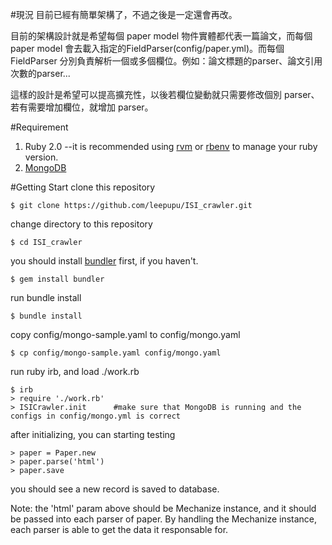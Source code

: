 #現況
目前已經有簡單架構了，不過之後是一定還會再改。

目前的架構設計就是希望每個 paper model 物件實體都代表一篇論文，而每個 paper model 會去載入指定的FieldParser(config/paper.yml)。而每個 FieldParser 分別負責解析一個或多個欄位。例如：論文標題的parser、論文引用次數的parser...


這樣的設計是希望可以提高擴充性，以後若欄位變動就只需要修改個別 parser、若有需要增加欄位，就增加 parser。

#Requirement
1. Ruby 2.0   --it is recommended using [rvm](https://rvm.io/) or [rbenv](https://github.com/sstephenson/rbenv) to manage your ruby version.
2. [MongoDB](https://www.mongodb.org/)

#Getting Start
clone this repository
```
$ git clone https://github.com/leepupu/ISI_crawler.git
```

change directory to this repository
```
$ cd ISI_crawler
```

you should install [bundler](http://bundler.io/) first, if you haven't.
```
$ gem install bundler
```

run bundle install
```
$ bundle install
```

copy config/mongo-sample.yaml to config/mongo.yaml
```
$ cp config/mongo-sample.yaml config/mongo.yaml
```

run ruby irb, and load ./work.rb
```
$ irb
> require './work.rb'
> ISICrawler.init      #make sure that MongoDB is running and the configs in config/mongo.yml is correct
```
after initializing, you can starting testing
```
> paper = Paper.new
> paper.parse('html')
> paper.save
```
you should see a new record is saved to database.

Note: the 'html' param above should be Mechanize instance, and it should be passed into each parser of paper. By handling the Mechanize instance, each parser is able to get the data it responsable for.
